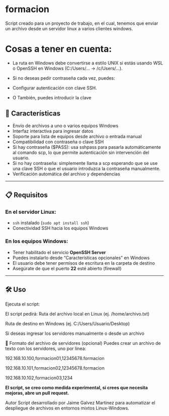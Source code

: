 # formacion

Script creado para un proyecto de trabajo, en el cual, tenemos que enviar un archivo desde un servidor linux a varios clientes windows.

<h1>Cosas a tener en cuenta:</h1>

- La ruta en Windows debe convertirse a estilo UNIX si estás usando WSL o OpenSSH en Windows (C:/Users/... → /c/Users/...).

- Si no deseas pedir contraseña cada vez, puedes:

- Configurar autenticación con clave SSH.

- O También, puedes introducir la clave


## 🚀 Características

- Envío de archivos a uno o varios equipos Windows
- Interfaz interactiva para ingresar datos
- Soporte para lista de equipos desde archivo o entrada manual
- Compatibilidad con contraseña o clave SSH
- Si hay contraseña ($PASS): usa sshpass para pasarla automáticamente al comando scp, lo que permite autenticación sin intervención del usuario.
- Si no hay contraseña: simplemente llama a scp esperando que se use una clave SSH o que el usuario introduzca la contraseña manualmente.
- Verificación automática del archivo y dependencias

---

## 📋 Requisitos

### En el servidor Linux:
- `ssh` instalado (`sudo apt install ssh`)
- Conectividad SSH hacia los equipos Windows

### En los equipos Windows:
- Tener habilitado el servicio **OpenSSH Server**
- Puedes instalarlo desde “Características opcionales” en Windows
- El usuario debe tener permisos de escritura en la carpeta de destino
- Asegúrate de que el puerto **22** esté abierto (firewall)

---

## 🛠 Uso

Ejecuta el script:

El script pedirá:
Ruta del archivo local en Linux (ej. /home/archivo.txt)

Ruta de destino en Windows (ej. C:/Users/Usuario/Desktop)

Si deseas ingresar los servidores manualmente o desde un archivo

📁 Formato del archivo de servidores (opcional)
Puedes crear un archivo de texto con los servidores, uno por línea:


192.168.10.100,formacion01,12345678.formacion

192.168.10.101,formacion02,12345678.formacion

192.168.10.102,formacion03,1234

**El script, se creo como medida experimental, si crees que necesita mejoras, abre un pull request.**

Autor
Script desarrollado por Jaime Galvez Martinez para automatizar el despliegue de archivos en entornos mixtos Linux-Windows.
